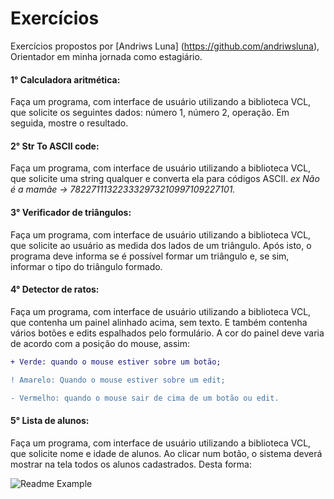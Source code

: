 # Exercícios

Exercícios propostos por [Andriws Luna] (https://github.com/andriwsluna), Orientador em minha jornada como estagiário.

#### 1° Calculadora aritmética: 
Faça um programa, com interface de usuário utilizando a biblioteca VCL, que solicite os seguintes dados: número 1, número 2, operação.  Em seguida,  mostre o resultado.

#### 2° Str To ASCII code: 
Faça um programa, com interface de usuário utilizando a biblioteca VCL, que solicite uma string qualquer e converta ela para códigos ASCII. 
_ex Não é a mamãe → 782271113223332973210997109227101._

#### 3° Verificador de triângulos: 
Faça um programa, com interface de usuário utilizando a biblioteca VCL, que solicite ao usuário as medida dos lados de um triângulo. Após isto, o programa deve informa se é possível formar um triângulo e, se sim, informar o tipo do triângulo formado.

#### 4° Detector de ratos: 
Faça um programa, com interface de usuário utilizando a biblioteca VCL, que contenha um painel alinhado acima, sem texto. E também contenha vários botões e edits espalhados pelo formulário. A cor do painel deve varia de acordo com a posição do mouse, assim:

```diff
+ Verde: quando o mouse estiver sobre um botão;

! Amarelo: Quando o mouse estiver sobre um edit;

- Vermelho: quando o mouse sair de cima de um botão ou edit.
```

#### 5° Lista de alunos: 
Faça um programa, com interface de usuário utilizando a biblioteca VCL, que solicite nome e idade de alunos. Ao clicar num botão, o sistema deverá mostrar na tela todos os alunos cadastrados. Desta forma:


![Readme Example](https://user-images.githubusercontent.com/45950068/115099122-46b9c080-9f0a-11eb-8ee3-5d9575fbccb0.png)
